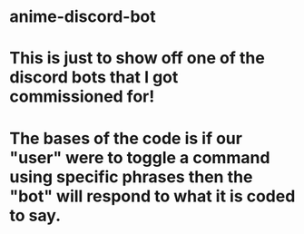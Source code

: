 # anime-discord-bot

# This is just to show off one of the discord bots that I got commissioned for! 
# The bases of the code is if our "user" were to toggle a command using specific phrases then the "bot" will respond to what it is coded to say. 
